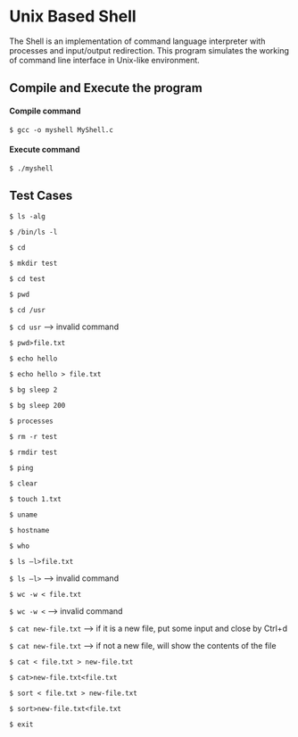 # Unix Based Shell

The Shell is an implementation of command language interpreter with processes and input/output redirection. This program simulates the working of command line interface in Unix-like environment.
 


## Compile and Execute the program

#### Compile command

`$ gcc -o myshell MyShell.c`


#### Execute command

`$ ./myshell`



## Test Cases

`$ ls -alg`

`$ /bin/ls -l`

`$ cd`

`$ mkdir test`

`$ cd test`

`$ pwd`

`$ cd /usr`

`$ cd usr` --> invalid command

`$ pwd>file.txt`

`$ echo hello`

`$ echo hello > file.txt`

`$ bg sleep 2`

`$ bg sleep 200`

`$ processes`

`$ rm -r test`

`$ rmdir test`

`$ ping`

`$ clear`

`$ touch 1.txt`

`$ uname`

`$ hostname`

`$ who`

`$ ls –l>file.txt`

`$ ls –l>` --> invalid command

`$ wc -w < file.txt`

`$ wc -w <` --> invalid command

`$ cat new-file.txt` --> if it is a new file, put some input and close by Ctrl+d

`$ cat new-file.txt` --> if not a new file, will show the contents of the file

`$ cat < file.txt > new-file.txt`

`$ cat>new-file.txt<file.txt`

`$ sort < file.txt > new-file.txt`

`$ sort>new-file.txt<file.txt`

`$ exit`









